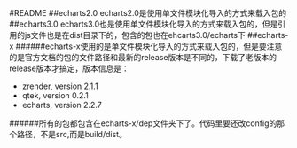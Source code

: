 #README
##echarts2.0
echarts2.0是使用单文件模块化导入的方式来载入包的
##echarts3.0
echarts3.0也是使用单文件模块化导入的方式来载入包的，但是引用的js文件也是在dist目录下的，包含的包也在ehcarts3.0/echarts下
##echarts-x
######echarts-x使用的是单文件模块化导入的方式来载入包的，但是要注意的是官方文档的包的文件路径和最新的release版本是不同的，下载了老版本的release版本才搞定，版本信息是：
* zrender, version 2.1.1
* qtek, version 0.2.1
* echarts, version 2.2.7

######所有的包都包含在echarts-x/dep文件夹下了。代码里要还改config的那个路径，不是src,而是build/dist。
